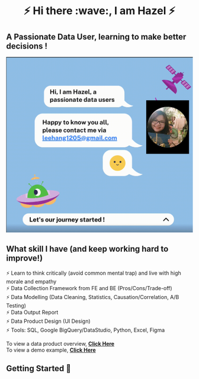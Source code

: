 <h1 align="center"> ⚡️ Hi there :wave:, I am Hazel ⚡️</h1>

## A Passionate Data User, learning to make better decisions !

<p align="center">
  <kbd>
    <img src="about_me.gif"  width="560" />
  </kbd>
</p>


## What skill I have (and keep working hard to improve!)

⚡️ Learn to think critically (avoid common mental trap) and live with high morale and empathy\
⚡️ Data Collection Framework from FE and BE (Pros/Cons/Trade-off)\
⚡️ Data Modelling (Data Cleaning, Statistics, Causation/Correlation, A/B Testing)\
⚡️ Data Output Report\
⚡️ Data Product Design (UI Design)\
⚡️ Tools: SQL, Google BigQuery/DataStudio, Python, Excel, Figma

To view a data product overview, **[Click Here](https://github.com/hanglee1205-hub/module-overview)**\
To view a demo example, **[Click Here](https://github.com/hanglee1205-hub/insight)**

## Getting Started 🚀
